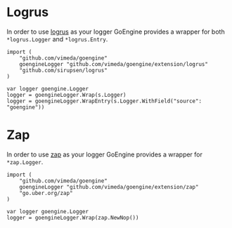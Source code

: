 # Logrus

In order to use [logrus] as your logger GoEngine provides a wrapper for both `*logrus.Logger` and `*logrus.Entry`. 

```golang
import (
	"github.com/vimeda/goengine"
	goengineLogger "github.com/vimeda/goengine/extension/logrus"
	"github.com/sirupsen/logrus"
)

var logger goengine.Logger
logger = goengineLogger.Wrap(s.Logger)
logger = goengineLogger.WrapEntry(s.Logger.WithField("source": "goengine"))
```

# Zap

In order to use [zap] as your logger GoEngine provides a wrapper for `*zap.Logger`. 

```golang
import (
	"github.com/vimeda/goengine"
	goengineLogger "github.com/vimeda/goengine/extension/zap"
	"go.uber.org/zap"
)

var logger goengine.Logger
logger = goengineLogger.Wrap(zap.NewNop())
```


[logrus]: https://github.com/sirupsen/logrus
[zap]: https://github.com/uber-go/zap/
